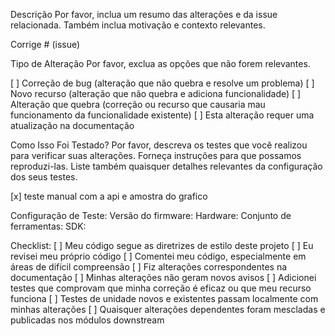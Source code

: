 Descrição
Por favor, inclua um resumo das alterações e da issue relacionada. Também inclua motivação e contexto relevantes.

Corrige # (issue)

Tipo de Alteração
Por favor, exclua as opções que não forem relevantes.

[ ] Correção de bug (alteração que não quebra e resolve um problema)
[ ] Novo recurso (alteração que não quebra e adiciona funcionalidade)
[ ] Alteração que quebra (correção ou recurso que causaria mau funcionamento da funcionalidade existente)
[ ] Esta alteração requer uma atualização na documentação

Como Isso Foi Testado?
Por favor, descreva os testes que você realizou para verificar suas alterações. Forneça instruções para que possamos reproduzi-las. Liste também quaisquer detalhes relevantes da configuração dos seus testes.

[x] teste manual com a api e amostra do grafico

Configuração de Teste:
Versão do firmware:
Hardware:
Conjunto de ferramentas:
SDK:

Checklist:
[ ] Meu código segue as diretrizes de estilo deste projeto
[ ] Eu revisei meu próprio código
[ ] Comentei meu código, especialmente em áreas de difícil compreensão
[ ] Fiz alterações correspondentes na documentação
[ ] Minhas alterações não geram novos avisos
[ ] Adicionei testes que comprovam que minha correção é eficaz ou que meu recurso funciona
[ ] Testes de unidade novos e existentes passam localmente com minhas alterações
[ ] Quaisquer alterações dependentes foram mescladas e publicadas nos módulos downstream